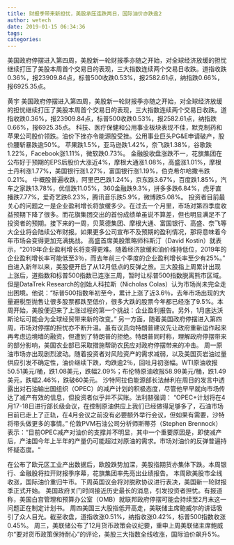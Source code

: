 ```yaml
---
title: 财报季带来新担忧，美股承压连跌两日，国际油价亦跌逾2
author: wetech
date: 2019-01-15 06:34:36
tags: 
categories: 
---
```

美国政府停摆进入第四周，美股新一轮财报季亦随之开始，对全球经济放缓的担忧继续打压了美股本周首个交易日的表现，三大指数连续两个交易日收跌。道指收跌0.36%，报23909.84点，标普500收跌0.53%，报2582.61点，纳指跌0.66%，报6925.35点。
<!-- more -->
黄宇
美国政府停摆进入第四周，美股新一轮财报季亦随之开始，对全球经济放缓的担忧继续打压了美股本周首个交易日的表现，三大指数连续两个交易日收跌。道指收跌0.36%，报23909.84点，标普500收跌0.53%，报2582.61点，纳指跌0.66%，报6925.35点。
科技、医疗保健和公用事业板块表现不佳，默克制药和苹果公司股价领跌。油价下挫亦令能源股受挫。公用事业巨头PG&E申请破产，股价腰斩暴跌逾50%。
苹果跌1.5%，亚马逊跌1.42%，奈飞跌1.38%，谷歌跌1.22%，Facebook涨1.11%，微软跌0.73%。
金融股收盘涨跌不一，花旗集团在公布好于预期的EPS后股价大涨近4%，摩根大通涨1.08%，高盛涨1.01%，摩根士丹利涨1.77%，美国银行涨1.27%，富国银行涨1.19%，伯克希尔哈撒韦跌0.21%。
中概股普遍收跌，阿里巴巴跌1.24%，京东跌3.67%，百度跌1.85%，汽车之家跌13.78%，优信跌11.05%，360金融跌9.3%，拼多多跌6.84%，虎牙直播跌7.77%，爱奇艺跌6.23%，腾讯音乐跌5.9%，微博跌5.08%。
投资者目前最关心的问题之一是企业盈利增长将放缓多少。在过去一个月里，市场对第四季度收益预期下降了很多。而花旗集团交出的首份成绩单虽说不算差，但也明显满足不了投资者的预期。接下来的一周，贝莱德集团、摩根大通、富国银行、高盛、奈飞等大企业将会陆续公布财报。如果更多公司宣布不及预期的盈利情况，那将意味着今年市场会变得更加充满挑战。
高盛首席美股策略师科斯汀（David Kostin）就表示，“2019年企业盈利增长将变得更难。随着经济放缓和油价维持低位，2019年的企业盈利增长率可能低至3％，而去年前三个季度的企业盈利增长率至少有25%。”
自进入新年以来，美股便开启了从12月低点的反弹之旅。三大股指上周累计出现上涨后，道指数和标普500指数已连涨三周，暂时让标普500指数脱离熊市区域。
但是DataTrek Research的创始人科拉斯（Nicholas Colas）认为市场尚未完全走出困境。他说：“标普500指数年初至今，累计上涨了近3.6％，去年市场出现的大量避税型抛售让很多股票都跌至低价，很多大跌的股票今年都已经涨了9.5%。本周开始，美股便迎来了上涨过程的第一个挑战：企业盈利报告。另外，1月底达沃斯论坛可能会为全球经贸带来新的改变。”
另一方面，随着美国政府停摆进入第四周，市场对停摆的担忧亦不断升温。虽有议员向特朗普建议先让政府重新运作起来再考虑边境墙的融资，但遭到了特朗普的拒绝。特朗普同时称，理解政府停摆带来的部分影响，美国农业部已采取措施帮助农民应对政府停摆带来的冲击。
周一原油市场亦出现剧烈波动。随着投资者对风险资产的需求减弱，以及美国页岩油过量供应引发不确定性，油价继续下跌，均跌逾2％，回吐月初涨幅。WTI原油收报50.51美元/桶，跌1.08美元，跌幅2.09%；布伦特原油收报58.99美元/桶，跌1.49美元，跌幅2.46%，跌破60美元。
沙特阿拉伯能源部长法赫利在周日的发言中透露出对石油输出国组织（OPEC）的减产计划的积极态度，尽管他早早就向市场传达了减产有效的信息，但投资者似乎并不买账。法利赫强调： “OPEC+计划将在4月17-18日进行部长级会议，在控制原油供应上我们已经做得足够多了，石油市场目前已走上了正轨，在4月会议之前没有必要额外举行会议，但如果有需要，沙特将带头做更多的事情。”
伦敦PVM石油公司分析师斯蒂芬（Stephen Brennock）表示：“目前OPEC减产对油价的支撑并不明显，其中一个重要原因是，即使减产后，产油国今年上半年的产量仍可能超过对原油的需求。市场对油价的反弹普遍持怀疑态度。“
 
 
在公布了欧元区工业产出数据后，欧股跌势加深，美股指期货亦集体下跌。本周银行、金融股将拉开财报季序幕，花旗集团率先亮出业绩报告。
本周欧美股市全线收涨，国际油价重归牛市。下周英国议会将对脱欧协议进行表决，美国新一轮财报季正式开始。
美国政府关门时间接近历史最长的消息，引发投资者担忧。有报道称，美国白宫管理和预算办公室（OMB）就联邦政府停摆可能会持续至2月末这一问题正在制定计划书。
周四美国三大股指低开高走，美联储主席鲍威尔的讲话吸引了众人目光。截至收盘，道指收涨0.51%，纳指收涨0.42%，标普500指数收涨0.45%。
周三，美联储公布了12月货币政策会议纪要，重申上周美联储主席鲍威尔“要对货币政策保持耐心”的评论，美股三大指数全线收涨，国际油价飙升5%。
